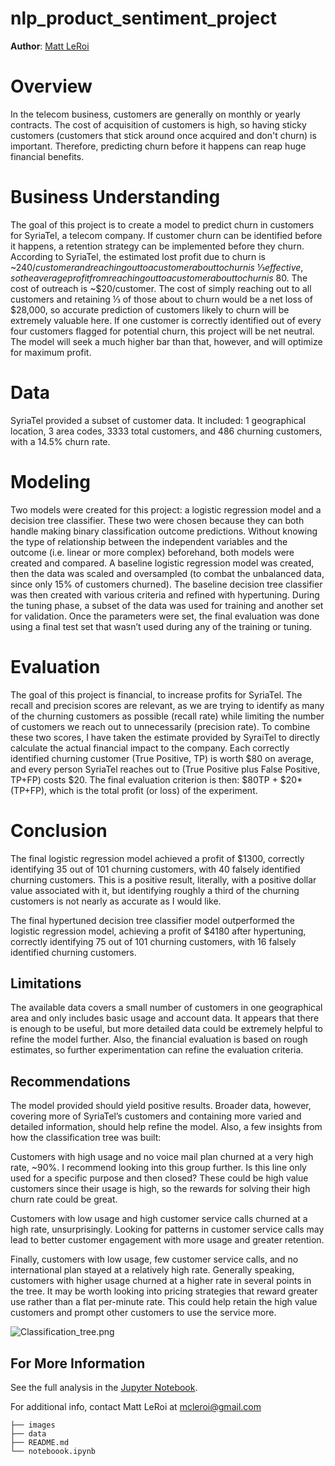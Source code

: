# nlp_product_sentiment_project

**Author**: [Matt LeRoi](mailto:mcleroi@gmail.com) 

# Overview

In the telecom business, customers are generally on monthly or yearly contracts. The cost of acquisition of customers is high, so having sticky customers (customers that stick around once acquired and don't churn) is important. Therefore, predicting churn before it happens can reap huge financial benefits.

# Business Understanding

The goal of this project is to create a model to predict churn in customers for SyriaTel, a telecom company. If customer churn can be identified before it happens, a retention strategy can be implemented before they churn. According to SyriaTel, the estimated lost profit due to churn is ~$240/customer and reaching out to a customer about to churn is ~⅓ effective, so the average profit from reaching out to a customer about to churn is ~$80. The cost of outreach is ~$20/customer. The cost of simply reaching out to all customers and retaining ⅓ of those about to churn would be a net loss of $28,000, so accurate prediction of customers likely to churn will be extremely valuable here. If one customer is correctly identified out of every four customers flagged for potential churn, this project will be net neutral. The model will seek a much higher bar than that, however, and will optimize for maximum profit.

# Data
SyriaTel provided a subset of customer data. It included: 1 geographical location, 3 area codes, 3333 total customers, and 486 churning customers, with a 14.5% churn rate.

# Modeling

Two models were created for this project: a logistic regression model and a decision tree classifier. These two were chosen because they can both handle making binary classification outcome predictions. Without knowing the type of relationship between the independent variables and the outcome (i.e. linear or more complex) beforehand, both models were created and compared. A baseline logistic regression model was created, then the data was scaled and oversampled (to combat the unbalanced data, since only 15% of customers churned). The baseline decision tree classifier was then created with various criteria and refined with hypertuning. During the tuning phase, a subset of the data was used for training and another set for validation. Once the parameters were set, the final evaluation was done using a final test set that wasn’t used during any of the training or tuning.

# Evaluation

The goal of this project is financial, to increase profits for SyriaTel. The recall and precision scores are relevant, as we are trying to identify as many of the churning customers as possible (recall rate) while limiting the number of customers we reach out to unnecessarily (precision rate). To combine these two scores, I have taken the estimate provided by SyraiTel to directly calculate the actual financial impact to the company. Each correctly identified churning customer (True Positive, TP) is worth $80 on average, and every person SyriaTel reaches out to (True Positive plus False Positive, TP+FP) costs $20. The final evaluation criterion is then: $80TP + $20*(TP+FP), which is the total profit (or loss) of the experiment.


# Conclusion

The final logistic regression model achieved a profit of $1300, correctly identifying 35 out of 101 churning customers, with 40 falsely identified churning customers. This is a positive result, literally, with a positive dollar value associated with it, but identifying roughly a third of the churning customers is not nearly as accurate as I would like.

The final hypertuned decision tree classifier model outperformed the logistic regression model, achieving a profit of $4180 after hypertuning, correctly identifying 75 out of 101 churning customers, with 16 falsely identified churning customers. 

## Limitations

The available data covers a small number of customers in one geographical area and only includes basic usage and account data. It appears that there is enough to be useful, but more detailed data could be extremely helpful to refine the model further. Also, the financial evaluation is based on rough estimates, so further experimentation can refine the evaluation criteria.

## Recommendations

The model provided should yield positive results. Broader data, however, covering more of SyriaTel’s customers and containing more varied and detailed information, should help refine the model. Also, a few insights from how the classification tree was built:

Customers with high usage and no voice mail plan churned at a very high rate, ~90%. I recommend looking into this group further. Is this line only used for a specific purpose and then closed? These could be high value customers since their usage is high, so the rewards for solving their high churn rate could be great.

Customers with low usage and high customer service calls churned at a high rate, unsurprisingly. Looking for patterns in customer service calls may lead to better customer engagement with more usage and greater retention.

Finally, customers with low usage, few customer service calls, and no international plan stayed at a relatively high rate. Generally speaking, customers with higher usage churned at a higher rate in several points in the tree. It may be worth looking into pricing strategies that reward greater use rather than a flat per-minute rate. This could help retain the high value customers and prompt other customers to use the service more.

![Classification_tree.png](./images/Classification_tree.png)

## For More Information

See the full analysis in the [Jupyter Notebook](./notebook.ipynb).

For additional info, contact Matt LeRoi at [mcleroi@gmail.com](mailto:mcleroi@gmail.com)

```
├── images
├── data
├── README.md
└── noteboook.ipynb
``` 
